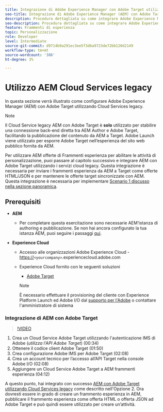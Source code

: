 ```yaml
---
title: Integrazione di Adobe Experience Manager con Adobe Target utilizzando i Cloud Services
seo-title: Integrazione di Adobe Experience Manager (AEM) con Adobe Target utilizzando Cloud Services legacy
description: Procedura dettagliata su come integrare Adobe Experience Manager (AEM) con Adobe Target utilizzando AEM Cloud Service
seo-description: Procedura dettagliata su come integrare Adobe Experience Manager (AEM) con Adobe Target utilizzando AEM Cloud Service
feature: Frammenti di esperienza
topic: Personalizzazione
role: Developer
level: Intermediate
source-git-commit: d9714b9a291ec3ee5f3dba9723de72bb120d2149
workflow-type: tm+mt
source-wordcount: '386'
ht-degree: 3%

---
```



# Utilizzo AEM Cloud Services legacy

In questa sezione verrà illustrato come configurare Adobe Experience Manager (AEM) con Adobe Target utilizzando Cloud Services legacy.

>[!NOTE]
>
> Il Cloud Service legacy AEM con Adobe Target è **solo** utilizzato per stabilire una connessione back-end diretta tra AEM Author e Adobe Target, facilitando la pubblicazione del contenuto da AEM a Target. Adobe Launch viene utilizzato per esporre Adobe Target nell’esperienza del sito web pubblico fornita da AEM.

Per utilizzare AEM offerte di Frammenti esperienza per abilitare le attività di personalizzazione, puoi passare al capitolo successivo e integrare AEM con Adobe Target utilizzando i servizi cloud legacy. Questa integrazione è necessaria per inviare i frammenti esperienza da AEM a Target come offerte HTML/JSON e per mantenere le offerte target sincronizzate con AEM. Questa integrazione è necessaria per implementare [Scenario 1 discusso nella sezione panoramica](./overview.md#personalization-using-aem-experience-fragment).

## Prerequisiti

* **AEM**

   * Per completare questa esercitazione sono necessarie AEM’istanza di authoring e pubblicazione. Se non hai ancora configurato la tua istanza AEM, puoi seguire i passaggi [qui](./implementation.md#set-up-aem).

* **Experience Cloud**
   * Accesso alle organizzazioni Adobe Experience Cloud - <https://>`<yourcompany>`.experiencecloud.adobe.com
   * Experience Cloud fornito con le seguenti soluzioni
      * [Adobe Target](https://experiencecloud.adobe.com)

      >[!NOTE]
      >
      > È necessario effettuare il provisioning del cliente con Experience Platform Launch ed Adobe I/O dal [supporto per l&#39;Adobe](https://helpx.adobe.com/it/contact/enterprise-support.ec.html) o contattare l&#39;amministratore di sistema



### Integrazione di AEM con Adobe Target

>[!VIDEO](https://video.tv.adobe.com/v/28428?quality=12&learn=on)

1. Crea un Cloud Service Adobe Target utilizzando l&#39;autenticazione IMS di Adobe (*utilizza l&#39;API Adobe Target*) (00:34)
2. Ottenere il codice client Adobe Target (01:50)
3. Crea configurazione Adobe IMS per Adobe Target (02:08)
4. Crea un account tecnico per l’accesso all’API Target nella console Adobe I/O (02:08)
5. Aggiungere un Cloud Service Adobe Target a AEM frammenti esperienza (04:12)

A questo punto, hai integrato con successo [AEM con Adobe Target utilizzando Cloud Services legacy](./using-aem-cloud-services.md#integrating-aem-target-options) come descritto nell&#39;Opzione 2. Ora dovresti essere in grado di creare un frammento esperienza in AEM, pubblicare il frammento esperienza come offerta HTML o offerta JSON ad Adobe Target e può quindi essere utilizzato per creare un’attività.
